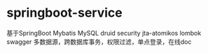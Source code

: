 # springboot-service
基于SpringBoot Mybatis MySQL druid security jta-atomikos lombok swagger 多数据源，跨数据库事务，权限过滤，单点登录，在线doc
